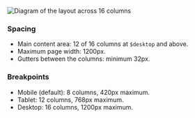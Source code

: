 ![Diagram of the layout across 16 columns](/assets/img_grid_layout.png)

### Spacing

- Main content area: 12 of 16 columns at `$desktop` and above.
- Maximum page width: 1200px.
- Gutters between the columns: minimum 32px.

### Breakpoints

- Mobile (default): 8 columns, 420px maximum.
- Tablet: 12 columns, 768px maximum.
- Desktop: 16 columns, 1200px maximum.
